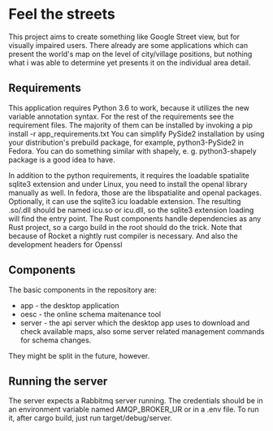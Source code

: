 # Feel the streets

This project aims to create something like Google Street view, but for visually impaired users.
There already are some applications which can present the world's map on the level of city/village positions, but nothing what i was able to determine yet presents it on the individual area detail.

## Requirements

This application requires Python 3.6 to work, because it utilizes the new variable annotation syntax.
For the rest of the requirements see the requirement files.
The majority of them can be installed by invoking a pip install -r app_requirements.txt
You can simplify PySide2 installation by using your distribution's prebuild package, for example, python3-PySide2 in Fedora.
You can do something similar with shapely, e. g. python3-shapely package is a good idea to have.

In addition to the python requirements, it requires the loadable spatialite sqlite3 extension and under Linux, you need to install the openal library manually as well. In fedora, those are the libspatialite and openal packages.
Optionally, it can use the sqlite3 icu loadable extension. The resulting .so/.dll should be named icu.so or icu.dll, so the sqlite3 extension loading will find the entry point.
The Rust components handle dependencies as any Rust project, so a cargo build in the root should do the trick.
Note that because of Rocket a nightly rust compiler is necessary.
And also the development headers for Openssl 
## Components

The basic components in the repository are:
- app - the desktop application
- oesc - the online schema maitenance tool
- server - the api server which the desktop app uses to download and check available maps, also some server related management commands for schema changes.

They might be split in the future, however.

## Running the server

The server expects a Rabbitmq server running. The credentials should be in an environment variable named AMQP_BROKER_UR or in a .env file.
To run it, after cargo build, just run target/debug/server.